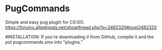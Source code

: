 # PugCommands
Simple and easy pug plugin for CS:GO.
https://forums.alliedmods.net/showthread.php?p=2482320#post2482320

#INSTALLATION:
If you're downloading it from GitHub, compile it and the put pugcommands.smx into "plugins."
